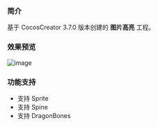### 简介
基于 CocosCreator 3.7.0 版本创建的 **图片高亮** 工程。

### 效果预览
![image](../../../gif/202202/2022022501.gif)

### 功能支持
- 支持 Sprite
- 支持 Spine
- 支持 DragonBones